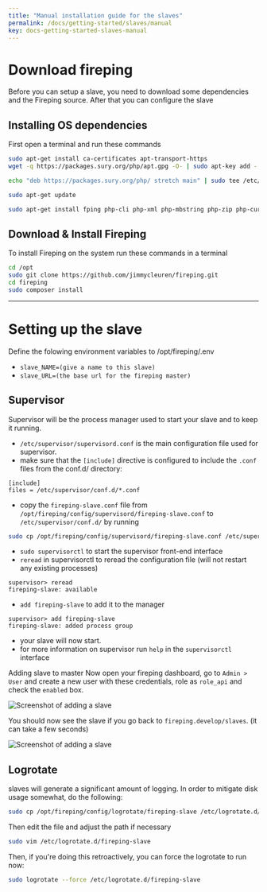 ```yaml
---
title: "Manual installation guide for the slaves"
permalink: /docs/getting-started/slaves/manual
key: docs-getting-started-slaves-manual
---
```


# Download fireping
Before you can setup a slave, you need to download some dependencies and the Fireping source. After that you can configure the slave

## Installing OS dependencies
First open a terminal and run these commands

```bash
sudo apt-get install ca-certificates apt-transport-https
wget -q https://packages.sury.org/php/apt.gpg -O- | sudo apt-key add -

echo "deb https://packages.sury.org/php/ stretch main" | sudo tee /etc/apt/sources.list.d/php.list

sudo apt-get update

sudo apt-get install fping php-cli php-xml php-mbstring php-zip php-curl php-rrd git supervisor composer
```

## Download & Install Fireping
To install Fireping on the system run these commands in a terminal

```bash
cd /opt
sudo git clone https://github.com/jimmycleuren/fireping.git
cd fireping
sudo composer install
```

---

# Setting up the slave
Define the folowing environment variables to /opt/fireping/.env
* `slave_NAME=(give a name to this slave)`
* `slave_URL=(the base url for the fireping master)`

## Supervisor
Supervisor will be the process manager used to start your slave and to keep it running.

* `/etc/supervisor/supervisord.conf` is the main configuration file used for supervisor.
* make sure that the `[include]` directive is configured to include the `.conf` files from the conf.d/ directory:
```
[include]
files = /etc/supervisor/conf.d/*.conf
```

* copy the `fireping-slave.conf` file from `/opt/fireping/config/supervisord/fireping-slave.conf` to `/etc/supervisor/conf.d/` by running
```bash
sudo cp /opt/fireping/config/supervisord/fireping-slave.conf /etc/supervisor/conf.d/
```

* `sudo supervisorctl` to start the supervisor front-end interface
* `reread` in supervisorctl to reread the configuration file (will not restart any existing processes)
```
supervisor> reread
fireping-slave: available
```

* `add fireping-slave` to add it to the manager
```
supervisor> add fireping-slave
fireping-slave: added process group
```
* your slave will now start.
* for more information on supervisor run `help` in the `supervisorctl` interface

Adding slave to master
Now open your fireping dashboard, go to `Admin > User` and create a new user with these credentials, role as `role_api` and check the `enabled` box.

![Screenshot of adding a slave](/fireping/assets/images/adding_slave_user.png)

You should now see the slave if you go back to `fireping.develop/slaves`. (it can take a few seconds)

![Screenshot of adding a slave](/fireping/assets/images/slaves_added_list.png)

## Logrotate
slaves will generate a significant amount of logging. In order to mitigate disk usage somewhat, do the following:

```bash
sudo cp /opt/fireping/config/logrotate/fireping-slave /etc/logrotate.d/
```
Then edit the file and adjust the path if necessary

```bash
sudo vim /etc/logrotate.d/fireping-slave
```
Then, if you're doing this retroactively, you can force the logrotate to run now:

```bash
sudo logrotate --force /etc/logrotate.d/fireping-slave
```